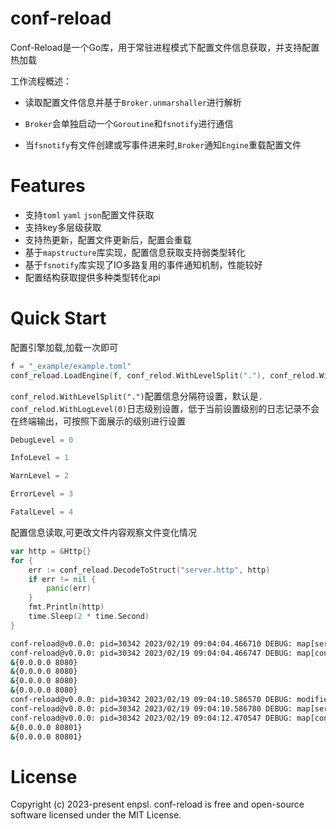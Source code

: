 # conf-reload


Conf-Reload是一个Go库，用于常驻进程模式下配置文件信息获取，并支持配置热加载

工作流程概述：

- 读取配置文件信息并基于`Broker.unmarshaller`进行解析

- `Broker`会单独启动一个`Goroutine`和`fsnotify`进行通信

- 当`fsnotify`有文件创建或写事件进来时,`Broker`通知`Engine`重载配置文件

# Features
- 支持`toml` `yaml` `json`配置文件获取
- 支持key多层级获取
- 支持热更新，配置文件更新后，配置会重载
- 基于`mapstructure`库实现，配置信息获取支持弱类型转化
- 基于`fsnotify`库实现了IO多路复用的事件通知机制，性能较好
- 配置结构获取提供多种类型转化api

# Quick Start

配置引擎加载,加载一次即可
```go
f = "_example/example.toml"
conf_reload.LoadEngine(f, conf_relod.WithLevelSplit("."), conf_relod.WithLogLevel(0))
```
`conf_relod.WithLevelSplit(".")`配置信息分隔符设置，默认是`.`
`conf_relod.WithLogLevel(0)`日志级别设置，低于当前设置级别的日志记录不会在终端输出，可按照下面展示的级别进行设置

```go
DebugLevel = 0

InfoLevel = 1

WarnLevel = 2

ErrorLevel = 3

FatalLevel = 4
```

配置信息读取,可更改文件内容观察文件变化情况
```go
var http = &Http{}
for {
    err := conf_reload.DecodeToStruct("server.http", http)
    if err != nil {
        panic(err)
    }
    fmt.Println(http)
    time.Sleep(2 * time.Second)
}
```

```bash
conf-reload@v0.0.0: pid=30342 2023/02/19 09:04:04.466710 DEBUG: map[server:map[config:map[connection:false depends:[tcp ip] publish:2023-02-19 timeout:10s] http:map[host:0.0.0.0 port:8080]]]
conf-reload@v0.0.0: pid=30342 2023/02/19 09:04:04.466747 DEBUG: map[config:map[connection:false depends:[tcp ip] publish:2023-02-19 timeout:10s] http:map[host:0.0.0.0 port:8080]]
&{0.0.0.0 8080}
&{0.0.0.0 8080}
&{0.0.0.0 8080}
&{0.0.0.0 8080}
conf-reload@v0.0.0: pid=30342 2023/02/19 09:04:10.586570 DEBUG: modified file:/Users/kuailexingqiu/go/src/conf-reload/_example/example.toml, /Users/kuailexingqiu/go/src/conf-reload/_example/example.toml
conf-reload@v0.0.0: pid=30342 2023/02/19 09:04:10.586780 DEBUG: map[server:map[config:map[connection:false depends:[tcp ip] publish:2023-02-19 timeout:10s] http:map[host:0.0.0.0 port:80801]]]
conf-reload@v0.0.0: pid=30342 2023/02/19 09:04:12.470547 DEBUG: map[config:map[connection:false depends:[tcp ip] publish:2023-02-19 timeout:10s] http:map[host:0.0.0.0 port:80801]]
&{0.0.0.0 80801}
&{0.0.0.0 80801}
```

# License
Copyright (c) 2023-present enpsl. conf-reload is free and open-source software licensed under the MIT License. 